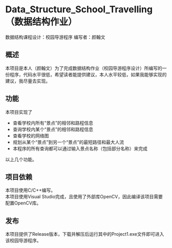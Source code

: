 # Data_Structure_School_Travelling（数据结构作业）
数据结构课程设计：校园导游程序
编写者：颜翰文
## 概述
本项目是本人（颜翰文）为了完成数据结构作业（校园导游程序设计）所编写的一份程序，代码水平很低，希望读者能提供建议，本人水平较低，如果我能够实现的建议，我尽量去实现。  
## 功能
本项目实现了

- 查看学校内所有“景点”的相邻和路程信息
- 查询学校内某个“景点”的相邻和路程信息
- 查看学校的网络图
- 规划从某个“景点”到另一个“景点”的最短路径和最大人流
- 本程序的所有查询都可以通过输入景点名称（包括部分名称）来完成  

以上几个功能。
## 项目依赖
本项目使用C/C++编写。  
本项目使用Visual Studio完成，且使用了外部库OpenCV，因此编译该项目需要配置OpenCV库。
## 发布
本项目提供了Release版本，下载并解压后运行其中的Project1.exe文件即可进入该校园导游程序。
